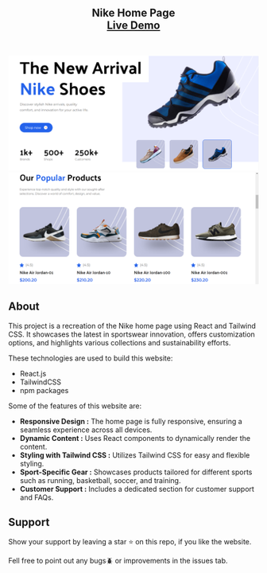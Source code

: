 <h2 align="center">Nike Home Page <br/> <a target="_blank" href="https://nikeshoeswear-home.netlify.app/">Live Demo</a></h2>

<br/>

![ Nike Home Page](./public/nike_page.png "Home Page")
![ Nike Home Page](./public/nike_page2.png "Home Page")     


## About 
<p>This project is a recreation of the Nike home page using React and Tailwind CSS. It showcases the latest in sportswear innovation, offers customization options, and highlights various collections and sustainability efforts.</p>
<p>These technologies are used to build this website:</p>
<ul>
  <li>React.js</li>
  <li>TailwindCSS</li>
  <li>npm packages</li>
  
</ul>

<p>Some of the features of this website are:</p>
<ul>
  <li><strong>Responsive Design :</strong> The home page is fully responsive, ensuring a seamless experience across all devices.</li>
  <li><strong>Dynamic Content :</strong> Uses React components to dynamically render the content.</li>
  <li><strong>Styling with Tailwind CSS :</strong> Utilizes Tailwind CSS for easy and flexible styling.</li>
  <li><strong>Sport-Specific Gear :</strong> Showcases products tailored for different sports such as running, basketball, soccer, and training.</li>
  <li><strong>Customer Support :</strong> Includes a dedicated section for customer support and FAQs.</li>
  
  
</ul>




## Support
<p>Show your support by leaving a star ⭐ on this repo, if you like the website.</p>
<p>Fell free to point out any bugs🪲 or improvements in the issues tab.</p>
